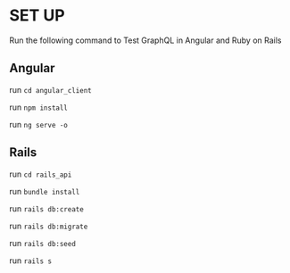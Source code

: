 # SET UP
Run the following command to Test GraphQL in Angular and Ruby on Rails

## Angular
run `cd angular_client`

run `npm install`

run `ng serve -o`

## Rails

run `cd rails_api`

run `bundle install`

run `rails db:create`

run `rails db:migrate`

run `rails db:seed`

run `rails s`
